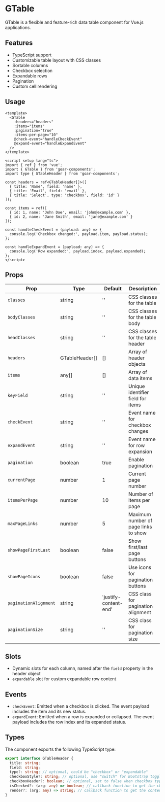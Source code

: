 
# GTable

GTable is a flexible and feature-rich data table component for Vue.js applications.

## Features

- TypeScript support
- Customizable table layout with CSS classes
- Sortable columns
- Checkbox selection
- Expandable rows
- Pagination
- Custom cell rendering

## Usage

```vue
<template>
  <GTable
    :headers="headers"
    :items="items"
    :pagination="true"
    :items-per-page="10"
    @check-event="handleCheckEvent"
    @expand-event="handleExpandEvent"
  />
</template>

<script setup lang="ts">
import { ref } from 'vue';
import { GTable } from 'goar-components';
import type { GTableHeader } from 'goar-components';

const headers = ref<GTableHeader[]>([
  { title: 'Name', field: 'name' },
  { title: 'Email', field: 'email' },
  { title: 'Select', type: 'checkbox', field: 'id' }
]);

const items = ref([
  { id: 1, name: 'John Doe', email: 'john@example.com' },
  { id: 2, name: 'Jane Smith', email: 'jane@example.com' }
]);

const handleCheckEvent = (payload: any) => {
  console.log('Checkbox changed:', payload.item, payload.status);
};

const handleExpandEvent = (payload: any) => {
  console.log('Row expanded:', payload.index, payload.expanded);
};
</script>
```

## Props

| Prop | Type | Default | Description |
|------|------|---------|-------------|
| `classes` | string | '' | CSS classes for the table |
| `bodyClasses` | string | '' | CSS classes for the table body |
| `headClasses` | string | '' | CSS classes for the table header |
| `headers` | GTableHeader[] | [] | Array of header objects |
| `items` | any[] | [] | Array of data items |
| `keyField` | string | '' | Unique identifier field for items |
| `checkEvent` | string | '' | Event name for checkbox changes |
| `expandEvent` | string | '' | Event name for row expansion |
| `pagination` | boolean | true | Enable pagination |
| `currentPage` | number | 1 | Current page number |
| `itemsPerPage` | number | 10 | Number of items per page |
| `maxPageLinks` | number | 5 | Maximum number of page links to show |
| `showPageFirstLast` | boolean | false | Show first/last page buttons |
| `showPageIcons` | boolean | false | Use icons for pagination buttons |
| `paginationAlignment` | string | 'justify-content-end' | CSS class for pagination alignment |
| `paginationSize` | string | '' | CSS class for pagination size |

## Slots

- Dynamic slots for each column, named after the `field` property in the header object
- `expandable` slot for custom expandable row content

## Events

- `checkEvent`: Emitted when a checkbox is clicked. The event payload includes the item and its new status.
- `expandEvent`: Emitted when a row is expanded or collapsed. The event payload includes the row index and its expanded status.

## Types

The component exports the following TypeScript type:

```typescript
export interface GTableHeader {
  title: string;
  field: string;
  type?: string; // optional, could be "checkbox" or "expandable"
  checkboxStyle?: string; // optional, use "switch" for Bootstrap toggle switch style
  checkboxHeader?: boolean; // optional, set to false when checkbox type is set and the toggle all checkbox in header should not be displayed
  isChecked?: (arg: any) => boolean; // callback function to get the checked status if item is a checkbox
  render?: (arg: any) => string; // callback function to get the content to be rendered of the item
}
```
